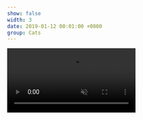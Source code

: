 ```yaml
---
show: false
width: 3
date: 2019-01-12 00:01:00 +0800
group: Cats
---
```

<!-- 出现在 main 容器外部 -->
<div class="scroll-gallery-full">
  <div class="scroll-gallery">
    <div class="video-card">
      <video autoplay muted loop playsinline>
        <source src="{{ '/assets/images/cat/catvid0.mp4' | relative_url }}" type="video/mp4">
      </video>
    </div>
    <!-- More .video-card -->
  </div>
</div>




<!-- <div class="col-md-4">
    <img src="{{ '/assets/images/cat/cat1.jpg' | relative_url }}" class="img-fluid rounded mb-2">
</div> -->
